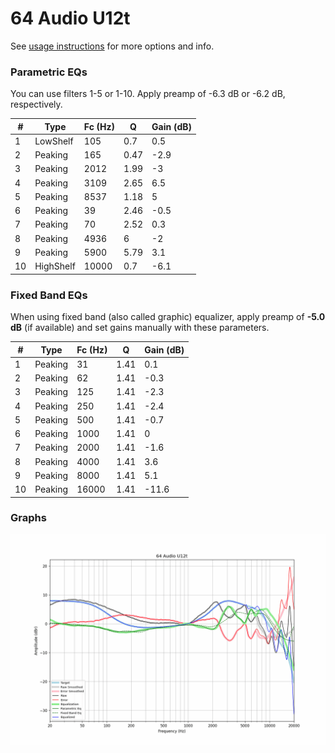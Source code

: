 # 64 Audio U12t
See [usage instructions](https://github.com/jaakkopasanen/AutoEq#usage) for more options and info.

### Parametric EQs
You can use filters 1-5 or 1-10. Apply preamp of -6.3 dB or -6.2 dB, respectively.

|   # | Type      |   Fc (Hz) |    Q |   Gain (dB) |
|-----|-----------|-----------|------|-------------|
|   1 | LowShelf  |       105 | 0.7  |         0.5 |
|   2 | Peaking   |       165 | 0.47 |        -2.9 |
|   3 | Peaking   |      2012 | 1.99 |        -3   |
|   4 | Peaking   |      3109 | 2.65 |         6.5 |
|   5 | Peaking   |      8537 | 1.18 |         5   |
|   6 | Peaking   |        39 | 2.46 |        -0.5 |
|   7 | Peaking   |        70 | 2.52 |         0.3 |
|   8 | Peaking   |      4936 | 6    |        -2   |
|   9 | Peaking   |      5900 | 5.79 |         3.1 |
|  10 | HighShelf |     10000 | 0.7  |        -6.1 |

### Fixed Band EQs
When using fixed band (also called graphic) equalizer, apply preamp of **-5.0 dB** (if available) and set gains manually with these parameters.

|   # | Type    |   Fc (Hz) |    Q |   Gain (dB) |
|-----|---------|-----------|------|-------------|
|   1 | Peaking |        31 | 1.41 |         0.1 |
|   2 | Peaking |        62 | 1.41 |        -0.3 |
|   3 | Peaking |       125 | 1.41 |        -2.3 |
|   4 | Peaking |       250 | 1.41 |        -2.4 |
|   5 | Peaking |       500 | 1.41 |        -0.7 |
|   6 | Peaking |      1000 | 1.41 |         0   |
|   7 | Peaking |      2000 | 1.41 |        -1.6 |
|   8 | Peaking |      4000 | 1.41 |         3.6 |
|   9 | Peaking |      8000 | 1.41 |         5.1 |
|  10 | Peaking |     16000 | 1.41 |       -11.6 |

### Graphs
![](./64%20Audio%20U12t.png)
